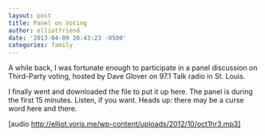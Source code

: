 ```yaml
---
layout: post
title: Panel on Voting
author: elliotfriend
date: '2013-04-09 20:43:23 -0500'
categories: family
---
```

A while back, I was fortunate enough to participate in a panel discussion
on Third-Party voting, hosted by Dave Glover on 97.1 Talk radio in St.
Louis.

I finally went and downloaded the file to put it up here. The panel is
during the first 15 minutes. Listen, if you want. Heads up: there may be
a curse word here and there.

[audio http://elliot.voris.me/wp-content/uploads/2012/10/oct1hr3.mp3]
